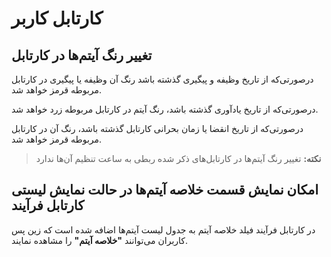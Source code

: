 
# کارتابل کاربر 

## تغییر رنگ آیتم‌ها در کارتابل

درصورتی‌که از تاریخ وظیفه و پیگیری گذشته باشد رنگ آن وظیفه یا پیگیری در کارتابل مربوطه قرمز خواهد شد.

درصورتی‌که از تاریخ یادآوری گذشته باشد، رنگ آیتم در کارتابل مربوطه زرد خواهد شد.

درصورتی‌که از تاریخ انقضا یا زمان بحرانی کارتابل گذشته باشد، رنگ آن در کارتابل مربوطه قرمز خواهد شد.

> **نکته:** تغییر رنگ آیتم‌ها در کارتابل‌های ذکر شده ربطی به ساعت تنظیم آن‌ها ندارد
> 
## امکان نمایش قسمت خلاصه آیتم‌ها در حالت نمایش لیستی کارتابل فرآیند

در کارتابل فرآیند فیلد خلاصه آیتم به جدول لیست آیتم‌ها اضافه شده است که زین پس کاربران می‌توانند **"خلاصه آیتم"** را مشاهده نمایند.
